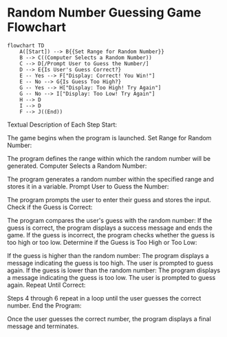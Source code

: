# Random Number Guessing Game Flowchart


```mermaid
flowchart TD
    A([Start]) --> B{{Set Range for Random Number}}
    B --> C((Computer Selects a Random Number))
    C --> D[/Prompt User to Guess the Number/]
    D --> E{Is User's Guess Correct?}
    E -- Yes --> F["Display: Correct! You Win!"]
    E -- No --> G{Is Guess Too High?}
    G -- Yes --> H["Display: Too High! Try Again"]
    G -- No --> I["Display: Too Low! Try Again"]
    H --> D
    I --> D
    F --> J((End))

```

Textual Description of Each Step
Start:

The game begins when the program is launched.
Set Range for Random Number:

The program defines the range within which the random number will be generated.
Computer Selects a Random Number:

The program generates a random number within the specified range and stores it in a variable.
Prompt User to Guess the Number:

The program prompts the user to enter their guess and stores the input.
Check if the Guess is Correct:

The program compares the user's guess with the random number:
If the guess is correct, the program displays a success message and ends the game.
If the guess is incorrect, the program checks whether the guess is too high or too low.
Determine if the Guess is Too High or Too Low:

If the guess is higher than the random number:
The program displays a message indicating the guess is too high.
The user is prompted to guess again.
If the guess is lower than the random number:
The program displays a message indicating the guess is too low.
The user is prompted to guess again.
Repeat Until Correct:

Steps 4 through 6 repeat in a loop until the user guesses the correct number.
End the Program:

Once the user guesses the correct number, the program displays a final message and terminates.
